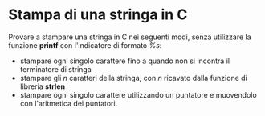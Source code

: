 # Stampa di una stringa in C

Provare a stampare una stringa in C nei seguenti modi, senza utilizzare la funzione **printf** con l'indicatore di formato *%s*:

- stampare ogni singolo carattere fino a quando non si incontra il terminatore di stringa
- stampare gli *n* caratteri della stringa, con *n* ricavato dalla funzione di libreria **strlen**
- stampare ogni singolo carattere utilizzando un puntatore e muovendolo con l'aritmetica dei puntatori. 